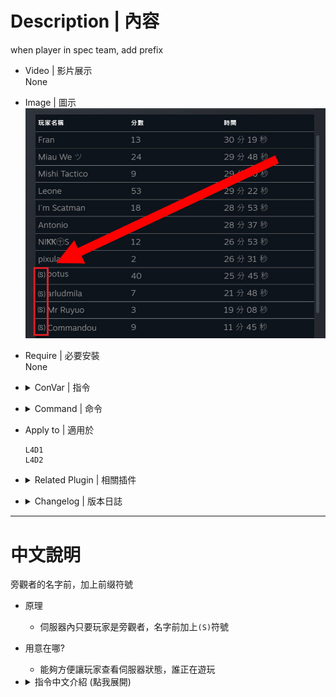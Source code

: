 # Description | 內容
when player in spec team, add prefix

* Video | 影片展示
<br/>None

* Image | 圖示
    <br/>![l4d_spectator_prefix_1](image/l4d_spectator_prefix_1.jpg)

* Require | 必要安裝
<br/>None

* <details><summary>ConVar | 指令</summary>

    * cfg/sourcemod/l4d_spectator_prefix.cfg
        ```php
        // 0=Plugin off, 1=Plugin on.
        l4d_spectator_prefix_allow "1"

        // Turn on the plugin in these game modes, separate by commas (no spaces). (Empty = all).
        l4d_spectator_prefix_modes ""

        // Turn off the plugin in these game modes, separate by commas (no spaces). (Empty = none).
        l4d_spectator_prefix_modes_off ""

        // Turn on the plugin in these game modes. 0=All, 1=Coop, 2=Survival, 4=Versus, 8=Scavenge. Add numbers together.
        l4d_spectator_prefix_modes_tog "0"

        // Determine your preferred type of Spectator Prefix
        l4d_spectator_prefix_type "(S)"
        ```
</details>

* <details><summary>Command | 命令</summary>

    None
</details>

* Apply to | 適用於
    ```
    L4D1
    L4D2
    ```

* <details><summary>Related Plugin | 相關插件</summary>
	
	1. [l4d_name_prefix_game](https://github.com/fbef0102/Game-Private_Plugin/tree/main/Plugin_%E6%8F%92%E4%BB%B6/Server_%E4%BC%BA%E6%9C%8D%E5%99%A8/l4d_name_prefix_game): Set Prefix Name based on team, character, infected class
    	* 根據玩家的狀態與所在隊伍在名字前面增加前輟
</details>

* <details><summary>Changelog | 版本日誌</summary>

    * v1.4 (2024-12-6)
        * Hide change-name message

    * v1.3 (2024-1-31)
        * Remake code, convert code to latest syntax

    * v1.2
        * Initial Release
</details>

- - - -
# 中文說明
旁觀者的名字前，加上前缀符號

* 原理
    * 伺服器內只要玩家是旁觀者，名字前加上```(S)```符號

* 用意在哪?
    * 能夠方便讓玩家查看伺服器狀態，誰正在遊玩

* <details><summary>指令中文介紹 (點我展開)</summary>

    * cfg/sourcemod/l4d_spectator_prefix.cfg
        ```php
        // 0=關閉插件, 1=啟動插件
        l4d_spectator_prefix_allow "1"

        // 什麼模式下啟動此插件, 逗號區隔 (無空白). (留白 = 所有模式)
        l4d_spectator_prefix_modes ""

        // 什麼模式下關閉此插件, 逗號區隔 (無空白). (留白 = 無)
        l4d_spectator_prefix_modes_off ""

        // 什麼模式下啟動此插件. 0=所有模式, 1=戰役, 2=生存, 4=對抗, 8=清道夫. 請將數字相加起來
        l4d_spectator_prefix_modes_tog "0"

        // 設置旁觀者名字前缀符號
        l4d_spectator_prefix_type "(S)"
        ```
</details>